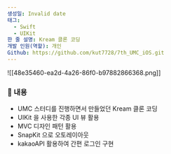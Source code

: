 ```yaml
---
생성일: Invalid date
태그:
  - Swift
  - UIKit
한 줄 설명: Kream 클론 코딩
개발 인원(역할): 개인
Github: https://github.com/kut7728/7th_UMC_iOS.git
---
```

![[48e35460-ea2d-4a26-86f0-b97882866368.png]]

  

  

### 📖 내용

- UMC 스터디를 진행하면서 만들었던 Kream 클론 코딩
- UIKit 을 사용한 각종 UI 뷰 활용
- MVC 디자인 패턴 활용
- SnapKit 으로 오토레이아웃
- kakaoAPI 활용하여 간편 로그인 구현